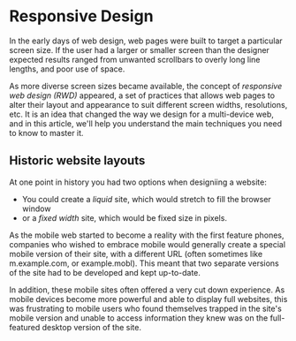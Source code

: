 # Responsive Design #
In the early days of web design, web pages were built to target a particular screen size. If the user had a larger or smaller screen than the designer expected results ranged from unwanted scrollbars to overly long line lengths, and poor use of space. 

As more diverse screen sizes became available, the concept of *responsive web design (RWD)* appeared, a set of practices that allows web pages to alter their layout and appearance to suit different screen widths, resolutions, etc. It is an idea that changed the way we design for a multi-device web, and in this article, we'll help you understand the main techniques you need to know to master it.

## Historic website layouts ##
At one point in history you had two options when designiing a website:

  * You could create a *liquid* site, which would stretch to fill the browser window
  * or a *fixed width* site, which would be fixed size in pixels.

As the mobile web started to become a reality with the first feature phones, companies who wished to embrace mobile would generally create a special mobile version of their site, with a different URL (often sometimes like m.example.com, or example.mobl). This meant that two separate versions of the site had to be developed and kept up-to-date.

In addition, these mobile sites often offered a very cut down experience. As mobile devices become more powerful and able to display full websites, this was frustrating to mobile users who found themselves trapped in the site's mobile version and unable to access information they knew was on the full-featured desktop version of the site.